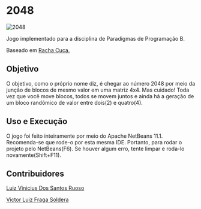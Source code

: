 # 2048

![2048](https://user-images.githubusercontent.com/38138765/66098467-105f5f00-e579-11e9-9b54-cb8f110560e3.png)

Jogo implementado para a disciplina de Paradigmas de Programação B. 

  Baseado em [Racha Cuca.]("https://rachacuca.com.br/raciocinio/2048/")

## Objetivo
O objetivo, como o próprio nome diz, é chegar ao número 2048 por meio da junção de blocos de mesmo valor em uma matriz 4x4.
Mas cuidado! Toda vez que você move blocos, todos se movem juntos e ainda há a geração de um bloco randômico de valor entre dois(2) e quatro(4).

## Uso e Execução
O jogo foi feito inteiramente por meio do Apache NetBeans 11.1. Recomenda-se que rode-o por esta mesma IDE.
Portanto, para rodar o projeto pelo NetBeans(F6). Se houver algum erro, tente limpar e roda-lo novamente(Shift+F11).


## Contribuidores
[Luiz Vinicius Dos Santos Ruoso]("https://github.com/luizvruoso")

[Victor Luiz Fraga Soldera]("https://github.com/VictorSoldera")


